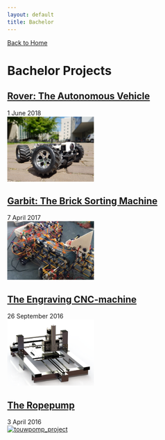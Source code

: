 ```yaml
---
layout: default
title: Bachelor
---
```


[Back to Home](./index.md)
# Bachelor Projects

## [Rover: The Autonomous Vehicle](./rover.md)
1 June 2018 \
[<img src="/assets/img/rover_av.PNG" alt="rover_project" width="200"/>](./rover.md)

## [Garbit: The Brick Sorting Machine](./garbit.md)
7 April 2017 \
[<img src="/assets/img/garbit.PNG" alt="garbit_project" width="200"/>](./garbit.md)

## [The Engraving CNC-machine](./cnc.md)
26 September 2016 \
[<img src="/assets/img/CNC-machine_geheel_eind.png" alt="cnc_project" width="200"/>](./cnc.md)

## [The Ropepump](./ropepump.md)
3 April 2016 \
[<img src="/assets/img/Touwpomp1.png" alt="touwpomp_project" width="200"/>](./ropepump.md)
